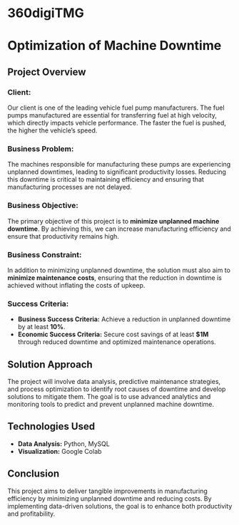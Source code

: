 # 360digiTMG

# Optimization of Machine Downtime

## Project Overview

### Client:
Our client is one of the leading vehicle fuel pump manufacturers. The fuel pumps manufactured are essential for transferring fuel at high velocity, which directly impacts vehicle performance. The faster the fuel is pushed, the higher the vehicle’s speed.

### Business Problem:
The machines responsible for manufacturing these pumps are experiencing unplanned downtimes, leading to significant productivity losses. Reducing this downtime is critical to maintaining efficiency and ensuring that manufacturing processes are not delayed.

### Business Objective:
The primary objective of this project is to **minimize unplanned machine downtime**. By achieving this, we can increase manufacturing efficiency and ensure that productivity remains high.

### Business Constraint:
In addition to minimizing unplanned downtime, the solution must also aim to **minimize maintenance costs**, ensuring that the reduction in downtime is achieved without inflating the costs of upkeep.

### Success Criteria:
- **Business Success Criteria:** Achieve a reduction in unplanned downtime by at least **10%**.
- **Economic Success Criteria:** Secure cost savings of at least **$1M** through reduced downtime and optimized maintenance operations.

## Solution Approach
The project will involve data analysis, predictive maintenance strategies, and process optimization to identify root causes of downtime and develop solutions to mitigate them. The goal is to use advanced analytics and monitoring tools to predict and prevent unplanned machine downtime.

## Technologies Used
- **Data Analysis:** Python, MySQL
- **Visualization:** Google Colab

## Conclusion
This project aims to deliver tangible improvements in manufacturing efficiency by minimizing unplanned downtime and reducing costs. By implementing data-driven solutions, the goal is to enhance both productivity and profitability.
